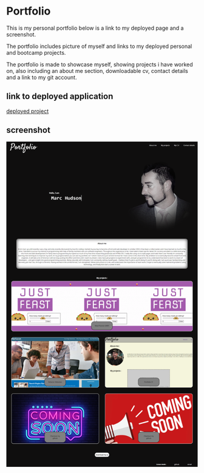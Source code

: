 # Portfolio

This is my personal portfolio below is a link to my deployed page and a screenshot.

The portfolio includes picture of myself and links to my deployed personal and bootcamp projects.

The portfolio is made to showcase myself, showing projects i have worked on, also including an about me section, downloadable cv, contact details and a link to my git account.


## link to deployed application

[deployed project](https://marcahudson26.github.io/ubiquitous-doodle-portfolio)


## screenshot 
![Screenshot](./assets/screnshot.png)